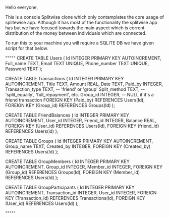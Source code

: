 Hello everyone,

This is a console Splitwise clone which only contamplates the core usage of splitewise app.
Although it has most of the functionality the splitwise app has but we have focused towards the main aspect which is corrent distribution of the money between individuals which are connected.

To run this to your machine you will require a SQLITE DB we have given script for that below.

"""""
CREATE TABLE Users (
    Id INTEGER PRIMARY KEY AUTOINCREMENT,
    Full_name TEXT,
    Email TEXT UNIQUE,
    Phone_number TEXT UNIQUE,
    Password TEXT
);

CREATE TABLE Transactions (
    Id INTEGER PRIMARY KEY AUTOINCREMENT,
    Title TEXT,
    Amount REAL,
    Date TEXT,
    Paid_by INTEGER,
    Transaction_type TEXT,  -- 'friend' or 'group'
    Split_method TEXT,      -- 'split_equally', 'full_repayment', etc.
    Group_id INTEGER,       -- NULL if it's a friend transaction
    FOREIGN KEY (Paid_by) REFERENCES Users(Id),
    FOREIGN KEY (Group_id) REFERENCES Groups(Id)
);


CREATE TABLE FriendBalances (
    Id INTEGER PRIMARY KEY AUTOINCREMENT,
    User_id INTEGER,
    Friend_id INTEGER,
    Balance REAL,
    FOREIGN KEY (User_id) REFERENCES Users(Id),
    FOREIGN KEY (friend_id) REFERENCES Users(id)
);


CREATE TABLE Groups (
    Id INTEGER PRIMARY KEY AUTOINCREMENT,
    Group_name TEXT,
    Created_by INTEGER,
    FOREIGN KEY (Created_by) REFERENCES Users(Id)
);

CREATE TABLE GroupMembers (
    Id INTEGER PRIMARY KEY AUTOINCREMENT,
    Group_id INTEGER,
    Member_id INTEGER,
    FOREIGN KEY (Group_id) REFERENCES Groups(Id),
    FOREIGN KEY (Member_id) REFERENCES Users(Id)
);

CREATE TABLE GroupParticipants (
    Id INTEGER PRIMARY KEY AUTOINCREMENT,
    Transaction_id INTEGER,
    User_id INTEGER,
    FOREIGN KEY (Transaction_id) REFERENCES Transactions(Id),
    FOREIGN KEY (User_id) REFERENCES Users(Id)
);

"""""
